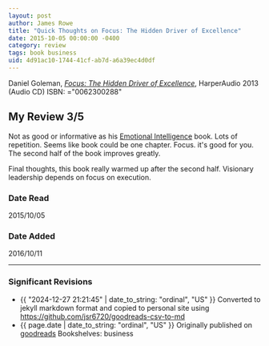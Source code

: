 ```yaml
---
layout: post
author: James Rowe
title: "Quick Thoughts on Focus: The Hidden Driver of Excellence"
date: 2015-10-05 00:00:00 -0400
category: review
tags: book business
uid: 4d91ac10-1744-41cf-ab7d-a6a39ec4d0df
---
```


Daniel Goleman, *[Focus: The Hidden Driver of Excellence](https://www.goodreads.com/book/show/17866386)*,  HarperAudio 2013 (Audio CD) ISBN: ="0062300288"

## My Review 3/5

Not as good or informative as his [Emotional Intelligence](https://www.goodreads.com/book/show/26329) book. Lots of repetition. Seems like book could be one chapter. Focus. it's good for you. The second half of the book improves greatly.

Final thoughts, this book really warmed up after the second half. Visionary leadership depends on focus on execution.

### Date Read
2015/10/05

### Date Added
2016/10/11

---

### Significant Revisions

- {{ "2024-12-27 21:21:45" | date_to_string: "ordinal", "US" }} Converted to jekyll markdown format and copied to personal site using <https://github.com/jsr6720/goodreads-csv-to-md>
- {{ page.date | date_to_string: "ordinal", "US" }} Originally published on [goodreads](https://www.goodreads.com) Bookshelves: business